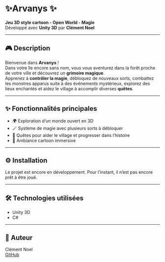 # ✨Arvanys ✨

**Jeu 3D style cartoon - Open World - Magie**  
Développé avec **Unity 3D** par **Clément Noel**

---

## 🎮 Description

Bienvenue dans **Arvanys** !  
Dans votre île encore sans nom, vous vous aventurez dans la forêt proche de votre ville et découvrez un **grimoire magique**.  
Apprenez à **contrôler la magie**, débloquez de nouveaux sorts, combattez les monstres apparus suite à des événements mystérieux, explorez des lieux enchantés et aidez le village à accomplir diverses **quêtes**.

---

## ✨ Fonctionnalités principales

- 🌍 Exploration d’un monde ouvert en 3D  
- 🪄 Système de magie avec plusieurs sorts à débloquer  
- 📝 Quêtes pour aider le village et progresser dans l’histoire  
- 🎨 Ambiance cartoon immersive

---

## ⚙️ Installation

Le projet est encore en développement. Pour l’instant, il n’est pas encore prêt à être joué.

---

## 🛠 Technologies utilisées

- Unity 3D  
- C#


---

## 👤 Auteur

Clément Noel  
[GitHub](https://github.com/Reclea)

